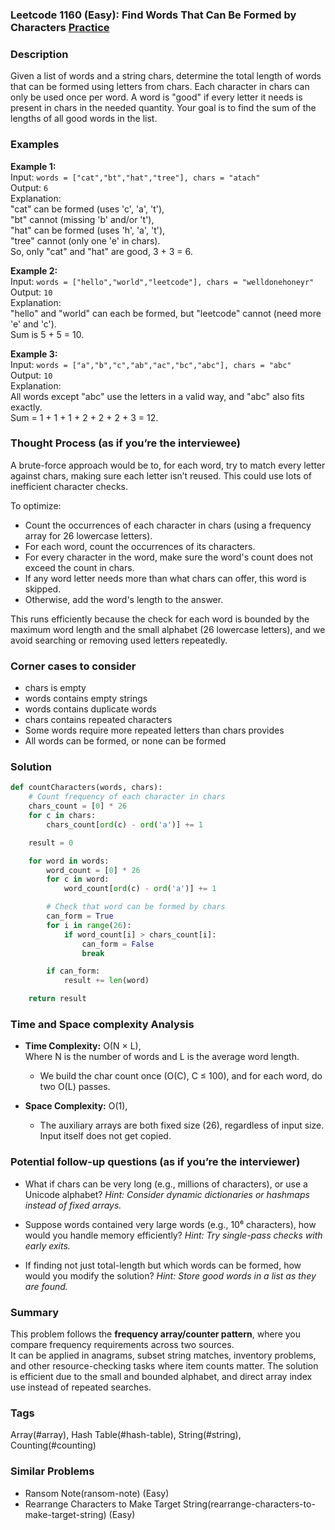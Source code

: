 ### Leetcode 1160 (Easy): Find Words That Can Be Formed by Characters [Practice](https://leetcode.com/problems/find-words-that-can-be-formed-by-characters)

### Description  
Given a list of words and a string chars, determine the total length of words that can be formed using letters from chars. Each character in chars can only be used once per word. A word is "good" if every letter it needs is present in chars in the needed quantity. Your goal is to find the sum of the lengths of all good words in the list.

### Examples  

**Example 1:**  
Input: `words = ["cat","bt","hat","tree"], chars = "atach"`  
Output: `6`  
Explanation:  
"cat" can be formed (uses 'c', 'a', 't'),  
"bt" cannot (missing 'b' and/or 't'),  
"hat" can be formed (uses 'h', 'a', 't'),  
"tree" cannot (only one 'e' in chars).  
So, only "cat" and "hat" are good, 3 + 3 = 6.

**Example 2:**  
Input: `words = ["hello","world","leetcode"], chars = "welldonehoneyr"`  
Output: `10`  
Explanation:  
"hello" and "world" can each be formed, but "leetcode" cannot (need more 'e' and 'c').  
Sum is 5 + 5 = 10.

**Example 3:**  
Input: `words = ["a","b","c","ab","ac","bc","abc"], chars = "abc"`  
Output: `10`  
Explanation:  
All words except "abc" use the letters in a valid way, and "abc" also fits exactly.  
Sum = 1 + 1 + 1 + 2 + 2 + 2 + 3 = 12.

### Thought Process (as if you’re the interviewee)  
A brute-force approach would be to, for each word, try to match every letter against chars, making sure each letter isn’t reused. This could use lots of inefficient character checks.

To optimize:
- Count the occurrences of each character in chars (using a frequency array for 26 lowercase letters).
- For each word, count the occurrences of its characters.
- For every character in the word, make sure the word's count does not exceed the count in chars.
- If any word letter needs more than what chars can offer, this word is skipped.
- Otherwise, add the word's length to the answer.

This runs efficiently because the check for each word is bounded by the maximum word length and the small alphabet (26 lowercase letters), and we avoid searching or removing used letters repeatedly.

### Corner cases to consider  
- chars is empty
- words contains empty strings
- words contains duplicate words
- chars contains repeated characters
- Some words require more repeated letters than chars provides
- All words can be formed, or none can be formed

### Solution

```python
def countCharacters(words, chars):
    # Count frequency of each character in chars
    chars_count = [0] * 26
    for c in chars:
        chars_count[ord(c) - ord('a')] += 1

    result = 0

    for word in words:
        word_count = [0] * 26
        for c in word:
            word_count[ord(c) - ord('a')] += 1

        # Check that word can be formed by chars
        can_form = True
        for i in range(26):
            if word_count[i] > chars_count[i]:
                can_form = False
                break

        if can_form:
            result += len(word)

    return result
```

### Time and Space complexity Analysis  

- **Time Complexity:** O(N × L),  
  Where N is the number of words and L is the average word length.  
  - We build the char count once (O(C), C ≤ 100), and for each word, do two O(L) passes.

- **Space Complexity:** O(1),  
  - The auxiliary arrays are both fixed size (26), regardless of input size. Input itself does not get copied.

### Potential follow-up questions (as if you’re the interviewer)  

- What if chars can be very long (e.g., millions of characters), or use a Unicode alphabet?
  *Hint: Consider dynamic dictionaries or hashmaps instead of fixed arrays.*

- Suppose words contained very large words (e.g., 10⁶ characters), how would you handle memory efficiently?
  *Hint: Try single-pass checks with early exits.*

- If finding not just total-length but which words can be formed, how would you modify the solution?
  *Hint: Store good words in a list as they are found.*

### Summary
This problem follows the **frequency array/counter pattern**, where you compare frequency requirements across two sources.  
It can be applied in anagrams, subset string matches, inventory problems, and other resource-checking tasks where item counts matter. The solution is efficient due to the small and bounded alphabet, and direct array index use instead of repeated searches.

### Tags
Array(#array), Hash Table(#hash-table), String(#string), Counting(#counting)

### Similar Problems
- Ransom Note(ransom-note) (Easy)
- Rearrange Characters to Make Target String(rearrange-characters-to-make-target-string) (Easy)